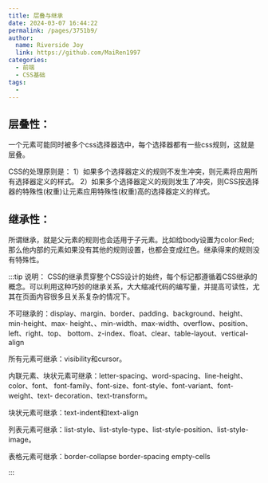 ```yaml
---
title: 层叠与继承
date: 2024-03-07 16:44:22
permalink: /pages/3751b9/
author:
  name: Riverside Joy
  link: https://github.com/MaiRen1997
categories:
  - 前端
  - CSS基础
tags:
  - 
---
```

## 层叠性：

一个元素可能同时被多个css选择器选中，每个选择器都有一些css规则，这就是层叠。

CSS的处理原则是：
  1）如果多个选择器定义的规则不发生冲突，则元素将应用所有选择器定义的样式。
  2）如果多个选择器定义的规则发生了冲突，则CSS按选择器的特殊性(权重)让元素应用特殊性(权重)高的选择器定义的样式。

## 继承性：

所谓继承，就是父元素的规则也会适用于子元素。比如给body设置为color:Red;那么他内部的元素如果没有其他的规则设置，也都会变成红色。继承得来的规则没有特殊性。

:::tip 说明：
CSS的继承贯穿整个CSS设计的始终，每个标记都遵循着CSS继承的概念。可以利用这种巧妙的继承关系，大大缩减代码的编写量，并提高可读性，尤其在页面内容很多且关系复杂的情况下。

不可继承的：display、margin、border、padding、background、height、min-height、max- height、、min-width、max-width、overflow、position、left、right、top、 bottom、z-index、float、clear、table-layout、vertical-align

所有元素可继承：visibility和cursor。

内联元素、块状元素可继承：letter-spacing、word-spacing、line-height、color、font、 font-family、font-size、font-style、font-variant、font-weight、text- decoration、text-transform。

块状元素可继承：text-indent和text-align

列表元素可继承：list-style、list-style-type、list-style-position、list-style-image。

表格元素可继承：border-collapse border-spacing empty-cells

:::